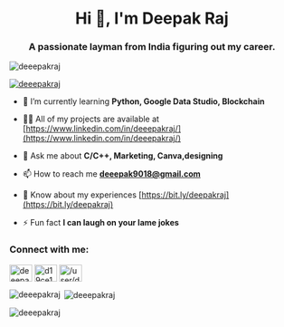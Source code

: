<!--
- 👋 Hi, I’m @DeeepakRaj
- 👀 I’m interested in Privacy & Security.
- 🌱 I’m currently learning Blockchain
- 💞️ I’m looking to collaborate on Anything for which you have the faith in.
- 📫 How to reach me 
     Email :: Deeepak9018@gmail.com 
     Linkedin :: https://www.linkedin.com/in/deeepakraj/

-->
<!---
DeeepakRaj/DeeepakRaj is a ✨ special ✨ repository because its `README.md` (this file) appears on your GitHub profile.
You can click the Preview link to take a look at your changes.
--->


<h1 align="center">Hi 👋, I'm Deepak Raj</h1>
<h3 align="center">A passionate layman from India figuring out my career.</h3>

<p align="left"> <img src="https://komarev.com/ghpvc/?username=deeepakraj&label=Profile%20views&color=0e75b6&style=flat" alt="deeepakraj" /> </p>

<p align="left"> <a href="https://github.com/ryo-ma/github-profile-trophy"><img src="https://github-profile-trophy.vercel.app/?username=deeepakraj" alt="deeepakraj" /></a> </p>

- 🌱 I’m currently learning **Python, Google Data Studio, Blockchain**

- 👨‍💻 All of my projects are available at [https://www.linkedin.com/in/deeepakraj/](https://www.linkedin.com/in/deeepakraj/)

- 💬 Ask me about **C/C++, Marketing, Canva,designing**

- 📫 How to reach me **deeepak9018@gmail.com**

- 📄 Know about my experiences [https://bit.ly/deepakraj](https://bit.ly/deepakraj)

- ⚡ Fun fact **I can laugh on your lame jokes**

<h3 align="left">Connect with me:</h3>
<p align="left">
<a href="https://linkedin.com/in/deeepakraj" target="blank"><img align="center" src="https://raw.githubusercontent.com/rahuldkjain/github-profile-readme-generator/master/src/images/icons/Social/linked-in-alt.svg" alt="deeepakraj" height="30" width="40" /></a>
<a href="https://www.hackerrank.com/d19ce159" target="blank"><img align="center" src="https://raw.githubusercontent.com/rahuldkjain/github-profile-readme-generator/master/src/images/icons/Social/hackerrank.svg" alt="d19ce159" height="30" width="40" /></a>
<a href="https://auth.geeksforgeeks.org/user//user/deeepak_raj" target="blank"><img align="center" src="https://raw.githubusercontent.com/rahuldkjain/github-profile-readme-generator/master/src/images/icons/Social/geeks-for-geeks.svg" alt="/user/deeepak_raj" height="30" width="40" /></a>
</p>

<p><img align="left" src="https://github-readme-stats.vercel.app/api/top-langs?username=deeepakraj&show_icons=true&locale=en&layout=compact" alt="deeepakraj" /></p>

<p>&nbsp;<img align="center" src="https://github-readme-stats.vercel.app/api?username=deeepakraj&show_icons=true&locale=en" alt="deeepakraj" /></p>

<p><img align="center" src="https://github-readme-streak-stats.herokuapp.com/?user=deeepakraj&" alt="deeepakraj" /></p>
